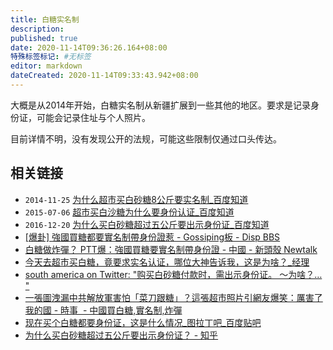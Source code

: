 ```yaml
---
title: 白糖实名制
description:
published: true
date: 2020-11-14T09:36:26.164+08:00
特殊标签标记: #无标签
editor: markdown
dateCreated: 2020-11-14T09:33:43.942+08:00
---
```


大概是从2014年开始，白糖实名制从新疆扩展到一些其他的地区。要求是记录身份证，可能会记录住址与个人照片。

目前详情不明，没有发现公开的法规，可能这些限制仅通过口头传达。

相关链接
--------

+ `2014-11-25` [为什么超市买白砂糖8公斤要实名制_百度知道](https://web.archive.org/web/20201114084845/https://zhidao.baidu.com/question/688915338491624164.html)
+ `2015-07-06` [超市买白沙糖为什么要身份认证_百度知道](https://web.archive.org/web/20201114085319/https://zhidao.baidu.com/question/712724716024182765.html)
+ `2016-12-20` [为什么买白砂糖超过五公斤要出示身份证_百度知道](https://web.archive.org/web/20201114085223/https://zhidao.baidu.com/question/267369192003098565.html?qbl=relate_question_0)
+ [[爆卦] 強國買糖都要實名制帶身份證惹 - Gossiping板 - Disp BBS](https://archive.is/PbuiV "https://disp.cc/b/163-b5mP")
+ [白糖做炸彈？ PTT爆：強國買糖要實名制帶身份證 - 中國 - 新頭殼 Newtalk](https://web.archive.org/web/20190202214650/https://newtalk.tw/news/view/2019-01-10/192536)
+ [今天去超市买白糖，竟要求实名认证，哪位大神告诉我，这是为啥？_经理](https://archive.is/vYnes "https://www.sohu.com/a/277315056_659682")
+ [south america on Twitter: "购买白砂糖付款时，需出示身份证。 ～为啥？… "](https://web.archive.org/web/20201114090214/https://twitter.com/southam72439772/status/1261446902739951616)
+ [一張圖洩漏中共解放軍害怕「菜刀跟糖」？這張超市照片引網友爆笑：厲害了我的國 - 時事  - 中國買白糖,實名制,炸彈](https://web.archive.org/web/20201114090744/https://ck101.com/thread-4783048-1-1.html "https://archive.is/3sfVb")
+ [现在买个白糖都要身份证，这是什么情况_图拉丁吧_百度贴吧](https://archive.is/ar9VG "https://web.archive.org/web/20201114091115/https://tieba.baidu.com/p/6714730210")
+ [为什么买白砂糖超过五公斤要出示身份证？ - 知乎](https://web.archive.org/web/20201114091157/https://www.zhihu.com/question/40347976)
